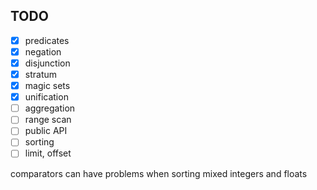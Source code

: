 ## TODO

* [x] predicates
* [x] negation
* [x] disjunction
* [x] stratum
* [x] magic sets
* [x] unification
* [ ] aggregation
* [ ] range scan
* [ ] public API
* [ ] sorting
* [ ] limit, offset

comparators can have problems when sorting mixed integers and floats